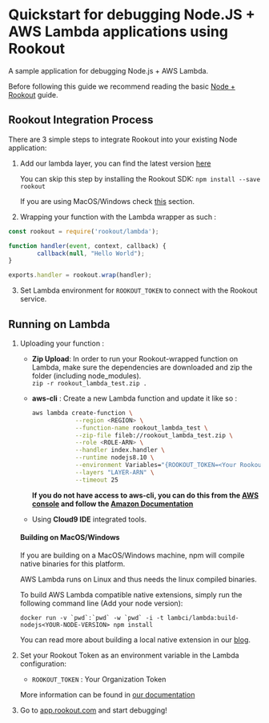 # Quickstart for debugging Node.JS + AWS Lambda applications using Rookout

A sample application for debugging Node.js + AWS Lambda.

Before following this guide we recommend reading the basic [Node + Rookout] guide.

## Rookout Integration Process

There are 3 simple steps to integrate Rookout into your existing Node application:

1. Add our lambda layer, you can find the latest version [here](https://docs.rookout.com/docs/sdk-digests.html)

    You can skip this step by installing the Rookout SDK: `npm install --save rookout`
    
    If you are using MacOS/Windows check [this](#building-on-macoswindows) section.

2. Wrapping your function with the Lambda wrapper as such :  

```javascript
const rookout = require('rookout/lambda');

function handler(event, context, callback) {
        callback(null, "Hello World");
}

exports.handler = rookout.wrap(handler);
```
    
3. Set Lambda environment for `ROOKOUT_TOKEN` to connect with the Rookout service.    

## Running on Lambda

1. Uploading your function : 
    - **Zip Upload**: In order to run your Rookout-wrapped function on Lambda, make sure the dependencies are downloaded and zip
    the folder (including node_modules).  
    `zip -r rookout_lambda_test.zip .`

    - **aws-cli** : Create a new Lambda function and update it like so :
        ```bash
        aws lambda create-function \
                    --region <REGION> \
                    --function-name rookout_lambda_test \
                    --zip-file fileb://rookout_lambda_test.zip \
                    --role <ROLE-ARN> \
                    --handler index.handler \
                    --runtime nodejs8.10 \
                    --environment Variables="{ROOKOUT_TOKEN=<Your Rookout Token>,ROOKOUT_ROOK_TAGS=lambda}" \
                    --layers "LAYER-ARN" \
                    --timeout 25
      ```
        **If you do not have access to aws-cli, you can do this from the [AWS console](https://console.aws.amazon.com/lambda/home/functions) and follow the [Amazon Documentation](https://docs.aws.amazon.com/lambda/latest/dg/get-started-create-function.html)**

    - Using **Cloud9 IDE** integrated tools.
    
    #### Building on MacOS/Windows
    If you are building on a MacOS/Windows machine, npm will compile native binaries for this platform. 
    
    AWS Lambda runs on Linux and thus needs the linux compiled binaries. 
    
    To build AWS Lambda compatible native extensions, simply run the following command line (Add your node version):
    
    ```
    docker run -v `pwd`:`pwd` -w `pwd` -i -t lambci/lambda:build-nodejs<YOUR-NODE-VERSION> npm install
    ```
       
    You can read more about building a local native extension in our [blog](https://www.rookout.com/3_min_hack_for_building_local_native_extensions/).

1. Set your Rookout Token as an environment variable in the Lambda configuration:
    - `ROOKOUT_TOKEN` : Your Organization Token
    
    More information can be found in [our documentation](https://docs.rookout.com/docs/sdk-setup.html)

1. Go to [app.rookout.com](https://app.rookout.com) and start debugging!

[Node + Rookout]: https://docs.rookout.com/docs/sdk-setup.html
